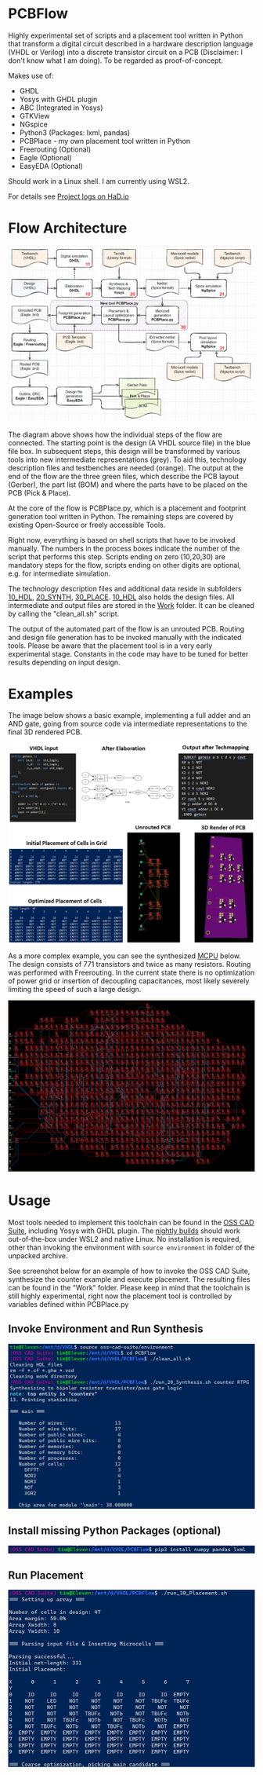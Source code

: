 # PCBFlow

Highly experimental set of scripts and a placement tool written in Python that transform a digital circuit described in a hardware description language (VHDL or Verilog) into a discrete transistor circuit on a PCB (Disclaimer: I don't know what I am doing). To be regarded as proof-of-concept.

Makes use of:
-   GHDL
-   Yosys with GHDL plugin
-   ABC (Integrated in Yosys)
-   GTKView
-   NGspice
-   Python3 (Packages: lxml, pandas)
-   PCBPlace - my own placement tool written in Python
-   Freerouting (Optional)
-   Eagle (Optional)
-   EasyEDA (Optional)

Should work in a Linux shell. I am currently using WSL2. 

For details see [Project logs on HaD.io](https://hackaday.io/project/180839-vhdlverilog-to-discrete-logic-flow)

# Flow Architecture

![Flow Architecture](Images/flow_numbered.png)

The diagram above shows how the individual steps of the flow are connected. The starting point is the design (A VHDL source file) in the blue file box. In subsequent steps, this design will be transformed by various tools into new intermediate representations (grey). To aid this, technology description files and testbenches are needed (orange). The output at the end of the flow are the three green files, which describe the PCB layout (Gerber), the part list (BOM) and where the parts have to be placed on the PCB (Pick & Place).

At the core of the flow is PCBPlace.py, which is a placement and footprint generation tool written in Python. The remaining steps are covered by existing Open-Source or freely accessible Tools.

Right now, everything is based on shell scripts that have to be invoked manually. The numbers in the process boxes indicate the number of the script that performs this step. Scripts ending on zero (10,20,30) are mandatory steps for the flow, scripts ending on other digits are optional, e.g. for intermediate simulation.

The technology description files and additional data reside in subfolders [10_HDL](10_HDL/), [20_SYNTH](20_SYNTH/), [30_PLACE](30_PLACE/). [10_HDL](10_HDL/) also holds the design files. All intermediate and output files are stored in the [Work](Work/) folder. It can be cleaned by calling the "clean_all.sh" script.

The output of the automated part of the flow is an unrouted PCB. Routing and design file generation has to be invoked manually with the indicated tools. Please be aware that the placement tool is in a very early experimental stage. Constants in the code may have to be tuned for better results depending on input design.

# Examples

The image below shows a basic example, implementing a full adder and an AND gate, going from source code via intermediate representations to the final 3D rendered PCB.

![Example](Images/example.png)

As a more complex example, you can see the synthesized [MCPU](https://github.com/cpldcpu/MCPU) below. The design consists of 771 transistors and twice as many resistors. Routing was performed with Freerouting. In the current state there is no optimization of power grid or insertion of decoupling capacitances, most likely severely limiting the speed of such a large design.

![MCPU](Images/mcpu_routed.png)

# Usage

Most tools needed to implement this toolchain can be found in the [OSS CAD Suite](https://github.com/YosysHQ/oss-cad-suite-build), including Yosys with GHDL plugin. The [nightly builds](https://github.com/YosysHQ/oss-cad-suite-build/releases) should work out-of-the-box under WSL2 and native Linux. No installation is required, other than invoking the environment with ```source environment``` in folder of the unpacked archive.

See screenshot below for an example of how to invoke the OSS CAD Suite, synthesize the counter example and execute placement. The resulting files can be found in the "Work" folder. Please keep in mind that the toolchain is still highly experimental, right now the placement tool is controlled by variables defined within PCBPlace.py

## Invoke Environment and Run Synthesis
![Synthesis](Images/screenshot_synthesis.png)
## Install missing Python Packages (optional)
![python](Images/screenshot_pip.png)
## Run Placement
![placement](Images/screenshot_placement.png)





